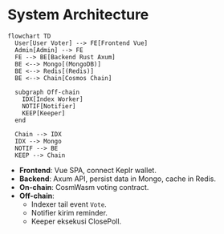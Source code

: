 
# System Architecture

```mermaid
flowchart TD
  User[User Voter] --> FE[Frontend Vue]
  Admin[Admin] --> FE
  FE --> BE[Backend Rust Axum]
  BE <--> Mongo[(MongoDB)]
  BE <--> Redis[(Redis)]
  BE <--> Chain[Cosmos Chain]

  subgraph Off-chain
    IDX[Index Worker]
    NOTIF[Notifier]
    KEEP[Keeper]
  end

  Chain --> IDX
  IDX --> Mongo
  NOTIF --> BE
  KEEP --> Chain
```

- **Frontend**: Vue SPA, connect Keplr wallet.
- **Backend**: Axum API, persist data in Mongo, cache in Redis.
- **On-chain**: CosmWasm voting contract.
- **Off-chain**: 
  - Indexer tail event `Vote`.
  - Notifier kirim reminder.
  - Keeper eksekusi ClosePoll.
